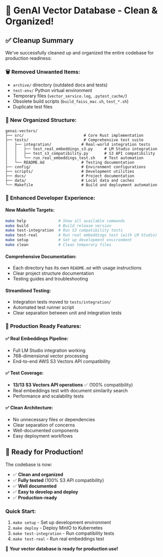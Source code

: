 # 🎉 GenAI Vector Database - Clean & Organized!

## ✅ Cleanup Summary

We've successfully cleaned up and organized the entire codebase for production readiness:

### 🗑️ **Removed Unwanted Items:**
- `archive/` directory (outdated docs and tests)
- `test-env/` Python virtual environment 
- Temporary files (`vector_service.log`, `.pytest_cache/`)
- Obsolete build scripts (`build_faiss_mac.sh`, `test_*.sh`)
- Duplicate test files

### 📁 **New Organized Structure:**
```
genai-vectors/
├── src/                          # Core Rust implementation
├── tests/                        # Comprehensive test suite
│   ├── integration/             # Real-world integration tests
│   │   ├── test_real_embeddings_s3.py     # LM Studio integration
│   │   ├── test_s3_compatibility.py       # S3 API compatibility  
│   │   └── run_real_embeddings_test.sh    # Test automation
│   └── README.md                # Testing documentation
├── config/                      # Environment configurations
├── scripts/                     # Development utilities
├── docs/                        # Project documentation
├── data/                        # Local data and caches
└── Makefile                     # Build and deployment automation
```

### 🔧 **Enhanced Developer Experience:**

#### **New Makefile Targets:**
```bash
make help              # Show all available commands
make build             # Build release version
make test-integration  # Run S3 compatibility tests
make test-real         # Run real embeddings test (with LM Studio)
make setup             # Set up development environment
make clean             # Clean temporary files
```

#### **Comprehensive Documentation:**
- Each directory has its own `README.md` with usage instructions
- Clear project structure documentation
- Testing guides and troubleshooting

#### **Streamlined Testing:**
- Integration tests moved to `tests/integration/`
- Automated test runner script
- Clear separation between unit and integration tests

### 🎯 **Production Ready Features:**

#### **✅ Real Embeddings Pipeline:**
- Full LM Studio integration working
- 768-dimensional vector processing
- End-to-end AWS S3 Vectors API compatibility

#### **✅ Test Coverage:**
- **13/13 S3 Vectors API operations** ✅ (100% compatibility)
- Real embeddings test with document similarity search
- Performance and scalability tests

#### **✅ Clean Architecture:**
- No unnecessary files or dependencies
- Clear separation of concerns
- Well-documented components
- Easy deployment workflows

## 🚀 **Ready for Production!**

The codebase is now:
- ✅ **Clean and organized**
- ✅ **Fully tested** (100% S3 API compatibility)
- ✅ **Well documented**
- ✅ **Easy to develop and deploy**
- ✅ **Production-ready**

### **Quick Start:**
1. `make setup` - Set up development environment
2. `make deploy` - Deploy MinIO to Kubernetes  
3. `make test-integration` - Run compatibility tests
4. `make test-real` - Run real embeddings test

🎉 **Your vector database is ready for production use!**
